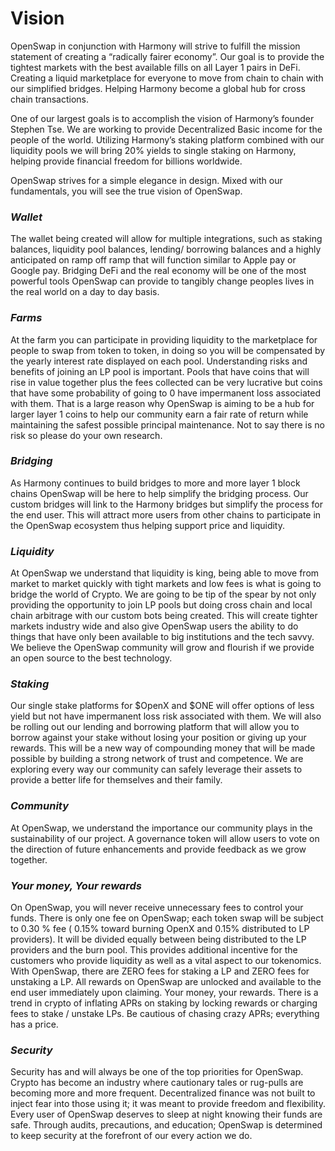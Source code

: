 # Vision

OpenSwap in conjunction with Harmony will strive to fulfill the mission statement of creating a “radically fairer economy”. Our goal is to provide the tightest markets with the best available fills on all Layer 1 pairs in DeFi. Creating a liquid marketplace for everyone to move from chain to chain with our simplified bridges. Helping Harmony become a global hub for cross chain transactions.

One of our largest goals is to accomplish the vision of Harmony’s founder Stephen Tse. We are working to provide Decentralized Basic income for the people of the world. Utilizing Harmony’s staking platform combined with our liquidity pools we will bring 20% yields to single staking on Harmony, helping provide financial freedom for billions worldwide.

OpenSwap strives for a simple elegance in design. Mixed with our fundamentals, you will see the true vision of OpenSwap.

### _**Wallet**_&#x20;

The wallet being created will allow for multiple integrations, such as staking balances, liquidity pool balances, lending/ borrowing balances and a highly anticipated on ramp off ramp that will function similar to Apple pay or Google pay. Bridging DeFi and the real economy will be one of the most powerful tools OpenSwap can provide to tangibly change peoples lives in the real world on a day to day basis.

### _**Farms**_

At the farm you can participate in providing liquidity to the marketplace for people to swap from token to token, in doing so you will be compensated by the yearly interest rate displayed on each pool. Understanding risks and benefits of joining an LP pool is important. Pools that have coins that will rise in value together plus the fees collected can be very lucrative but coins that have some probability of going to 0 have impermanent loss associated with them. That is a large reason why OpenSwap is aiming to be a hub for larger layer 1 coins to help our community earn a fair rate of return while maintaining the safest possible principal maintenance. Not to say there is no risk so please do your own research.

### _**Bridging**_

As Harmony continues to build bridges to more and more layer 1 block chains OpenSwap will be here to help simplify the bridging process. Our custom bridges will link to the Harmony bridges but simplify the process for the end user. This will attract more users from other chains to participate in the OpenSwap ecosystem thus helping support price and liquidity.

### _**Liquidity**_

At OpenSwap we understand that liquidity is king, being able to move from market to market quickly with tight markets and low fees is what is going to bridge the world of Crypto. We are going to be tip of the spear by not only providing the opportunity to join LP pools but doing cross chain and local chain arbitrage with our custom bots being created. This will create tighter markets industry wide and also give OpenSwap users the ability to do things that have only been available to big institutions and the tech savvy. We believe the OpenSwap community will grow and flourish if we provide an open source to the best technology.

### _**Staking**_

Our single stake platforms for $OpenX and $ONE will offer options of less yield but not have impermanent loss risk associated with them. We will also be rolling out our lending and borrowing platform that will allow you to borrow against your stake without losing your position or giving up your rewards. This will be a new way of compounding money that will be made possible by building a strong network of trust and competence. We are exploring every way our community can safely leverage their assets to provide a better life for themselves and their family.

### _**Community**_

At OpenSwap, we understand the importance our community plays in the sustainability of our project. A governance token will allow users to vote on the direction of future enhancements and provide feedback as we grow together.

### _**Your money, Your rewards**_

On OpenSwap, you will never receive unnecessary fees to control your funds. There is only one fee on OpenSwap; each token swap will be subject to 0.30 % fee ( 0.15% toward burning OpenX and 0.15% distributed to LP providers). It will be divided equally between being distributed to the LP providers and the burn pool. This provides additional incentive for the customers who provide liquidity as well as a vital aspect to our tokenomics. With OpenSwap, there are ZERO fees for staking a LP and ZERO fees for unstaking a LP. All rewards on OpenSwap are unlocked and available to the end user immediately upon claiming. Your money, your rewards. There is a trend in crypto of inflating APRs on staking by locking rewards or charging fees to stake / unstake LPs.  Be cautious of chasing crazy APRs; everything has a price.

### _**Security**_

Security has and will always be one of the top priorities for OpenSwap. Crypto has become an industry where cautionary tales or rug-pulls are becoming more and more frequent. Decentralized finance was not built to inject fear into those using it; it was meant to provide freedom and flexibility. Every user of OpenSwap deserves to sleep at night knowing their funds are safe. Through audits, precautions, and education; OpenSwap is determined to keep security at the forefront of our every action we do.
